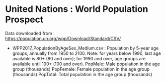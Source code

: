 # United Nations : World Population Prospect

Data downloaded from : https://population.un.org/wpp/Download/Standard/CSV/

- WPP2017_PopulationByAgeSex_Medium.csv : Population by 5-year age groups, annually from 1950 to 2100. 
Note: for years below 1990, last age available is 80+ (80 and over); for 1990 and over, age groups are available until 100+ (100 and over).
PopMale: Male population in the age group (thousands)
PopFemale: Female population in the age group (thousands)
PopTotal: Total population in the age group (thousands)